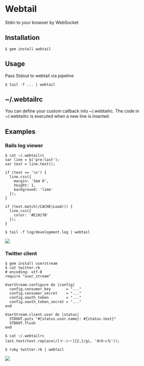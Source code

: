 # Webtail
Stdin to your browser by WebSocket

## Installation

```
$ gem install webtail
```

## Usage
Pass Stdout to webtail via pipeline

```
$ tail -f ... | webtail
```

## ~/.webtailrc
You can define your custom callback into ~/.webtailrc.
The code in ~/.webtailrc is executed when a new line is inserted.

## Examples

### Rails log viewer

```
$ cat ~/.webtailrc
var line = $('pre:last');
var text = line.text();

if (text == '\n') {
  line.css({
    margin: '3em 0',
    height: 1,
    background: 'lime'
  });
}

if (text.match(/CACHE|Load/)) {
  line.css({
    color: '#E1017B'
  });
}

$ tail -f log/development.log | webtail
```

![](http://dl.dropbox.com/u/5978869/image/20120804_205402.png)

### Twitter client

```
$ gem install userstream
$ cat twitter.rb
# encoding: utf-8
require "user_stream"

UserStream.configure do |config|
  config.consumer_key       = "..."
  config.consumer_secret    = "..."
  config.oauth_token        = "..."
  config.oauth_token_secret = "..."
end

UserStream.client.user do |status|
  STDOUT.puts "#{status.user.name}: #{status.text}"
  STDOUT.flush
end

$ cat ~/.webtailrc
last.text(text.replace(/[ァ-ンー]{2,}/gi, 'ゆのっち'));

$ ruby twitter.rb | webtail
```

![](http://dl.dropbox.com/u/5978869/image/20120805_012055.png)

